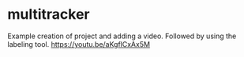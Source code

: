 # multitracker

Example creation of project and adding a video. Followed by using the labeling tool. https://youtu.be/aKgflCxAx5M